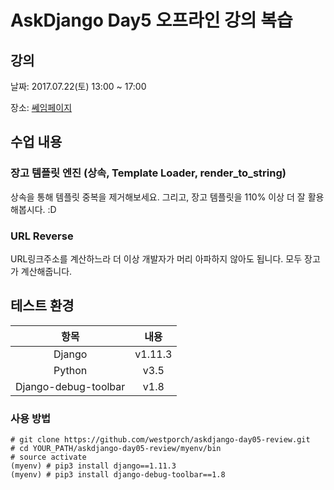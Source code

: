 # AskDjango Day5 오프라인 강의 복습

## 강의

날짜: 2017.07.22(토) 13:00 ~ 17:00

장소: [쎄임페이지](http://map.naver.com/?mapmode=0&lng=076353085b95ed69bca3d6e40f6722da&pinId=35751344&lat=de07418b623af3b514feca9c5cf61c60&dlevel=11&enc=b64&pinType=site)

## 수업 내용

### 장고 템플릿 엔진 (상속, Template Loader, render_to_string)

상속을 통해 템플릿 중복을 제거해보세요. 그리고, 장고 템플릿을 110% 이상 더 잘 활용해봅시다. :D

### URL Reverse

URL링크주소를 계산하느라 더 이상 개발자가 머리 아파하지 않아도 됩니다. 모두 장고가 계산해줍니다.

## 테스트 환경

| 항목 | 내용 |
| :--: | :--: |
| Django | v1.11.3 |
| Python | v3.5 |
| Django-debug-toolbar | v1.8 |

### 사용 방법

```
# git clone https://github.com/westporch/askdjango-day05-review.git
# cd YOUR_PATH/askdjango-day05-review/myenv/bin
# source activate
(myenv) # pip3 install django==1.11.3
(myenv) # pip3 install django-debug-toolbar==1.8
```
